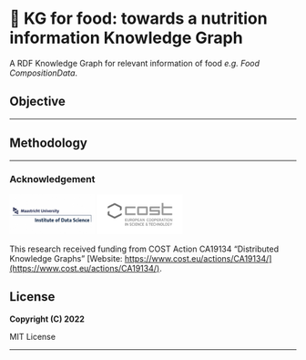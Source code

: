 # 🥗 KG for food: towards a nutrition information Knowledge Graph
A RDF Knowledge Graph for relevant information of food _e.g. Food CompositionData_.

## Objective

---

## Methodology

---
### Acknowledgement


<a href="https://www.maastrichtuniversity.nl/research/institute-data-science"><img src="images/Logo_IDS.jpg" width="150px" height="70px" alt="Institute of Data Science" /></a> <a href="https://www.cost.eu/actions/CA19134/"><img src="images/logo-cost.jpg" width="150px" height="70px" alt="Cost Action Logo" /></a>

This research received funding from COST Action CA19134 “Distributed Knowledge Graphs” [Website: https://www.cost.eu/actions/CA19134/](https://www.cost.eu/actions/CA19134/).
## License

**Copyright (C) 2022**

MIT License 

---

